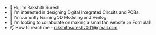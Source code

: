 - 👋 Hi, I’m Rakshith Suresh
- 👀 I’m interested in designing Digital Integrated Circuits and PCBs.
- 🌱 I’m currently learning 3D Modeling and Verilog
- 💞️ I’m looking to collaborate on making a small fan website on Formula1!
- 📫 How to reach me - rakshithsuresh2001@gmail.com
<!---
RakshithSuresh2001/RakshithSuresh2001 is a ✨ special ✨ repository because its `README.md` (this file) appears on your GitHub profile.
You can click the Preview link to take a look at your changes.
--->
